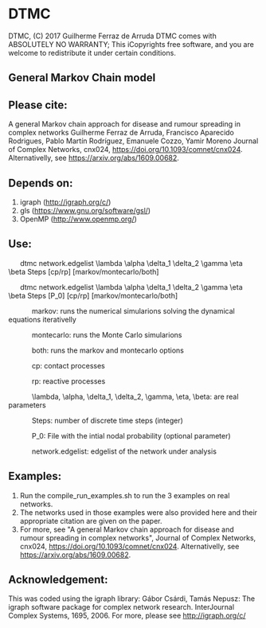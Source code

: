 # DTMC

DTMC,  (C) 2017  Guilherme Ferraz de Arruda
DTMC comes with ABSOLUTELY NO WARRANTY;
This iCopyrights free software, and you are welcome to redistribute it under certain conditions.

## General Markov Chain model

## Please cite:
A general Markov chain approach for disease and rumour spreading in complex networks
Guilherme Ferraz de Arruda, Francisco Aparecido Rodrigues, Pablo Martín Rodríguez, Emanuele Cozzo, Yamir Moreno
Journal of Complex Networks, cnx024, https://doi.org/10.1093/comnet/cnx024.
Alternativelly, see https://arxiv.org/abs/1609.00682.

## Depends on:
  1. igraph (http://igraph.org/c/)
  2. gls (https://www.gnu.org/software/gsl/)
  3. OpenMP (http://www.openmp.org/)

## Use:
<p>&nbsp;&nbsp;&nbsp;&nbsp;&nbsp;&nbsp;dtmc network.edgelist \lambda \alpha \delta_1 \delta_2 \gamma \eta \beta Steps [cp/rp] [markov/montecarlo/both]  <br/>
<p>&nbsp;&nbsp;&nbsp;&nbsp;&nbsp;&nbsp;dtmc network.edgelist \lambda \alpha \delta_1 \delta_2 \gamma \eta \beta Steps [P_0] [cp/rp] [markov/montecarlo/both]  <br/>
<p>&nbsp;&nbsp;&nbsp;&nbsp;&nbsp;&nbsp;&nbsp;&nbsp;&nbsp;&nbsp;&nbsp;&nbsp;markov: runs the numerical simularions solving the dynamical equations iterativelly <br/>
<p>&nbsp;&nbsp;&nbsp;&nbsp;&nbsp;&nbsp;&nbsp;&nbsp;&nbsp;&nbsp;&nbsp;&nbsp;montecarlo: runs the Monte Carlo simularions <br/>
<p>&nbsp;&nbsp;&nbsp;&nbsp;&nbsp;&nbsp;&nbsp;&nbsp;&nbsp;&nbsp;&nbsp;&nbsp;both: runs the markov and montecarlo options <br/>
<p>&nbsp;&nbsp;&nbsp;&nbsp;&nbsp;&nbsp;&nbsp;&nbsp;&nbsp;&nbsp;&nbsp;&nbsp;cp: contact processes <br/>
<p>&nbsp;&nbsp;&nbsp;&nbsp;&nbsp;&nbsp;&nbsp;&nbsp;&nbsp;&nbsp;&nbsp;&nbsp;rp: reactive processes <br/>
<p>&nbsp;&nbsp;&nbsp;&nbsp;&nbsp;&nbsp;&nbsp;&nbsp;&nbsp;&nbsp;&nbsp;&nbsp;\lambda, \alpha, \delta_1, \delta_2, \gamma, \eta, \beta: are real parameters <br/>
<p>&nbsp;&nbsp;&nbsp;&nbsp;&nbsp;&nbsp;&nbsp;&nbsp;&nbsp;&nbsp;&nbsp;&nbsp;Steps: number of discrete time steps (integer) <br/>
<p>&nbsp;&nbsp;&nbsp;&nbsp;&nbsp;&nbsp;&nbsp;&nbsp;&nbsp;&nbsp;&nbsp;&nbsp;P_0: File with the intial nodal probability (optional parameter) <br/>
<p>&nbsp;&nbsp;&nbsp;&nbsp;&nbsp;&nbsp;&nbsp;&nbsp;&nbsp;&nbsp;&nbsp;&nbsp;network.edgelist: edgelist of the network under analysis <br/>

## Examples:
  1. Run the compile_run_examples.sh to run the 3 examples on real networks. 
  2. The networks used in those examples were also provided here and their appropriate citation are given on the paper.
  3. For more, see "A general Markov chain approach for disease and rumour spreading in complex networks", Journal of Complex Networks, cnx024, https://doi.org/10.1093/comnet/cnx024. Alternativelly, see https://arxiv.org/abs/1609.00682.

## Acknowledgement:
  This was coded using the igraph library:
  Gábor Csárdi, Tamás Nepusz: The igraph software package for complex network research. InterJournal
  Complex Systems, 1695, 2006.  For more, please see http://igraph.org/c/

